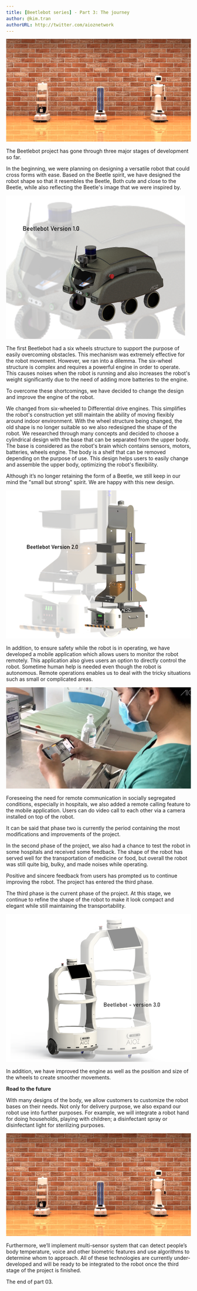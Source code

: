 ```yaml
---
title: [Beetlebot series] - Part 3: The journey
author: @kim.tran
authorURL: http://twitter.com/aioznetwork
---
```

![banner](assets/2021-04-11-aioz-beetlebot-3/Untitled%201.png)
<!--truncate-->
The Beetlebot project has gone through three major stages of development so far.

In the beginning, we were planning on designing a versatile robot that could cross forms with ease.
Based on the Beetle spirit, we have designed the robot shape so that it resembles the Beetle, Both cute and close to the Beetle, while also reflecting the Beetle's image that we were inspired by.

![Banner](assets/2021-04-11-aioz-beetlebot-3/version1_2.png)

The first Beetlebot had a six wheels structure to support the purpose of easily overcoming obstacles. This mechanism was extremely effective for the robot movement. However, we ran into a dilemma. The six-wheel structure is complex and requires a powerful engine in order to operate. This causes noises when the robot is running and also increases the robot's weight significantly due to the need of adding more batteries to the engine.

To overcome these shortcomings, we have decided to change the design and improve the engine of the robot.

We changed from six-wheeled to Differential drive engines. This simplifies the robot's construction yet still maintain the ability of moving flexibly around indoor environment. With the wheel structure being changed, the old shape is no longer suitable so we also redesigned the shape of the robot. We researched through many concepts and decided to choose a cylindrical design with the base that can be separated from the upper body. The base is considered as the robot's brain which contains sensors, motors, batteries, wheels engine. The body is a shelf that can be removed depending on the purpose of use. This design helps users to easily change and assemble the upper body, optimizing the robot's flexibility.

Although it’s no longer retaining the form of a Beetle, we still keep in our mind the "small but strong" spirit. We are happy with this new design.

![assets/2021-04-11-aioz-beetlebot-3/unnamed.png](assets/2021-04-11-aioz-beetlebot-3/unnamed.png)

In addition, to ensure safety while the robot is in operating, we have developed a mobile application which allows users to monitor the robot remotely. This application also gives users an option to directly control the robot. Sometime human help is needed even though the robot is autonomous. Remote operations enables us to deal with the tricky situations such as small or complicated areas.

![assets/2021-04-11-aioz-beetlebot-3/Untitled.png](assets/2021-04-11-aioz-beetlebot-3/Untitled.png)

Foreseeing the need for remote communication in socially segregated conditions, especially in hospitals, we also added a remote calling feature to the mobile application. Users can do video call to each other via a camera installed on top of the robot.

It can be said that phase two is currently the period containing the most modifications and improvements of the project.

In the second phase of the project, we also had a chance to test the robot in some hospitals and received some feedback. The shape of the robot has served well for the transportation of medicine or food, but overall the robot was still quite big, bulky, and made noises while operating.

Positive and sincere feedback from users has prompted us to continue improving the robot. The project has entered the third phase.

The third phase is the current phase of the project. At this stage, we continue to refine the shape of the robot to make it look compact and elegant while still maintaining the transportability.

![assets/2021-04-11-aioz-beetlebot-3/v3_3_eidited.png](assets/2021-04-11-aioz-beetlebot-3/v3_3_eidited.png)

In addition, we have improved the engine as well as the position and size of the wheels to create smoother movements.

**Road to the future**

With many designs of the body, we allow customers to customize the robot bases on their needs. Not only for delivery purpose, we also expand our robot use into further purposes. For example, we will integrate a robot hand for doing households, playing with children; a disinfectant spray or disinfectant light for sterilizing purposes.

![assets/2021-04-11-aioz-beetlebot-3/Untitled%201.png](assets/2021-04-11-aioz-beetlebot-3/Untitled%201.png)

Furthermore, we’ll implement multi-sensor system that can detect people’s body temperature, voice and other biometric features and use algorithms to determine whom to approach. All of these technologies are currently under-developed and will be ready to be integrated to the robot once the third stage of the project is finished.

The end of part 03.
